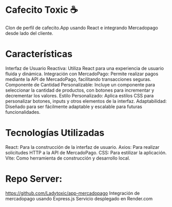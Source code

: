 # Cafecito Toxic ☕
Clon de perfil de cafecito.App usando React e integrando Mercadopago desde lado del cliente.

# Características
Interfaz de Usuario Reactiva: Utiliza React para una experiencia de usuario fluida y dinámica.
Integración con MercadoPago: Permite realizar pagos mediante la API de MercadoPago, facilitando transacciones seguras.
Componente de Cantidad Personalizable: Incluye un componente para seleccionar la cantidad de productos, con botones para incrementar y decrementar los valores.
Estilo Personalizado: Aplica estilos CSS para personalizar botones, inputs y otros elementos de la interfaz.
Adaptabilidad: Diseñado para ser fácilmente adaptable y escalable para futuras funcionalidades.

# Tecnologías Utilizadas
React: Para la construcción de la interfaz de usuario.
Axios: Para realizar solicitudes HTTP a la API de MercadoPago.
CSS: Para estilizar la aplicación.
Vite: Como herramienta de construcción y desarrollo local.

# Repo Server:
https://github.com/Ladytoxic/app-mercadopago
Integración de mercadopago usando Express.js
Servicio desplegado en Render.com


